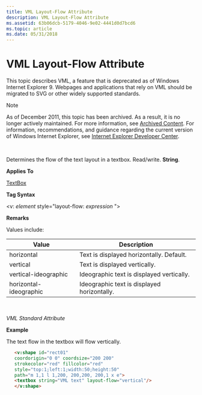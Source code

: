 ```yaml
---
title: VML Layout-Flow Attribute
description: VML Layout-Flow Attribute
ms.assetid: 63b06dcb-5179-4046-9e02-4441d0d7bcd6
ms.topic: article
ms.date: 05/31/2018
---
```


# VML Layout-Flow Attribute

This topic describes VML, a feature that is deprecated as of Windows Internet Explorer 9. Webpages and applications that rely on VML should be migrated to SVG or other widely supported standards.

> [!Note]  
> As of December 2011, this topic has been archived. As a result, it is no longer actively maintained. For more information, see [Archived Content](https://docs.microsoft.com/previous-versions/windows/internet-explorer/ie-developer/). For information, recommendations, and guidance regarding the current version of Windows Internet Explorer, see [Internet Explorer Developer Center](https://msdn.microsoft.com/ie/).

 

Determines the flow of the text layout in a textbox. Read/write. **String**.

**Applies To**

[TextBox](msdn-online-vml-textbox-element.md)

**Tag Syntax**

<v: *element* style="layout-flow: *expression* ">

**Remarks**

Values include:



| Value                  | Description                                 |
|------------------------|---------------------------------------------|
| horizontal             | Text is displayed horizontally. Default.    |
| vertical               | Text is displayed vertically.               |
| vertical-ideographic   | Ideographic text is displayed vertically.   |
| horizontal-ideographic | Ideographic text is displayed horizontally. |



 

*VML Standard Attribute*

**Example**

The text flow in the textbox will flow vertically.


```HTML
   <v:shape id="rect01"
   coordorigin="0 0" coordsize="200 200"
   strokecolor="red" fillcolor="red"
   style="top:1;left:1;width:50;height:50"
   path="m 1,1 l 1,200, 200,200, 200,1 x e">
   <textbox string="VML text" layout-flow="vertical"/>
   </v:shape>
```



 

 




